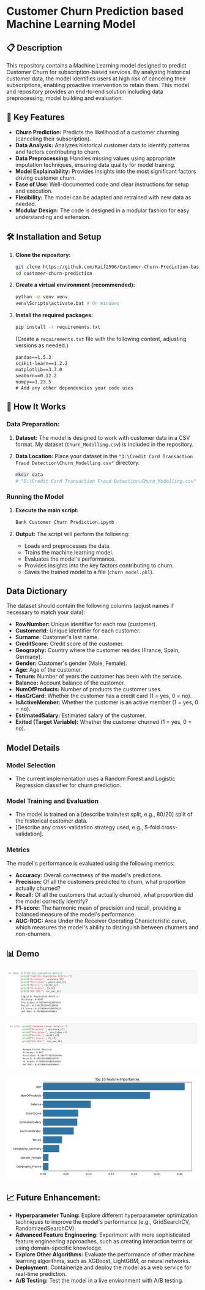 
# Customer Churn Prediction based Machine Learning Model



## 📋  Description

This repository contains a Machine Learning model designed to predict Customer Churn for subscription-based services. By analyzing historical customer data, the model identifies users at high risk of canceling their subscriptions, enabling proactive intervention to retain them.  This model and repository provides an end-to-end solution including data preprocessing, model building and evaluation.

## 🚀 Key Features

*   **Churn Prediction:** Predicts the likelihood of a customer churning (canceling their subscription).
*   **Data Analysis:** Analyzes historical customer data to identify patterns and factors contributing to churn.
*   **Data Preprocessing:** Handles missing values using appropriate imputation techniques, ensuring data quality for model training.
*   **Model Explainability:** Provides insights into the most significant factors driving customer churn.
*   **Ease of Use:**  Well-documented code and clear instructions for setup and execution.
*   **Flexibility:** The model can be adapted and retrained with new data as needed.
*   **Modular Design:**  The code is designed in a modular fashion for easy understanding and extension.
## 🛠️ Installation and Setup

1.  **Clone the repository:**

    ```bash
    git clone https://github.com/Kaif2596/Customer-Churn-Prediction-based-Machine-Learning-Model.git
    cd customer-churn-prediction
    ```

2.  **Create a virtual environment (recommended):**

    ```bash
    python -m venv venv
    venv\Scripts\activate.bat # On Windows
    ```

3.  **Install the required packages:**

    ```bash
    pip install -r requirements.txt
    ```

    (Create a `requirements.txt` file with the following content, adjusting versions as needed.)

    ```
    pandas==1.5.3
    scikit-learn==1.2.2
    matplotlib==3.7.0
    seaborn==0.12.2
    numpy==1.23.5
    # Add any other dependencies your code uses
## 🧠 How It Works

### Data Preparation:
1.  **Dataset:**  The model is designed to work with customer data in a CSV format. My dataset (`Churn_Modelling.csv`) is included in the repository. 


2.  **Data Location:** Place your dataset in the `"D:\Credit Card Transaction Fraud Detection\Churn_Modelling.csv"` directory. 

    ```bash
    mkdir data
    # "D:\Credit Card Transaction Fraud Detection\Churn_Modelling.csv"

### Running the Model

1.  **Execute the main script:**

    ```bash
    Bank Customer Churn Prediction.ipynb
    ```

 

2.  **Output:**  The script will perform the following:

    *   Loads and preprocesses the data.
    *   Trains the machine learning model.
    *   Evaluates the model's performance.
    *   Provides insights into the key factors contributing to churn.
    *   Saves the trained model to a file (`churn_model.pkl`).

## Data Dictionary

The dataset should contain the following columns (adjust names if necessary to match your data):

*   **RowNumber:** Unique identifier for each row (customer).
*   **CustomerId:** Unique identifier for each customer.
*   **Surname:** Customer's last name.
*   **CreditScore:** Credit score of the customer.
*   **Geography:** Country where the customer resides (France, Spain, Germany).
*   **Gender:** Customer's gender (Male, Female).
*   **Age:** Age of the customer.
*   **Tenure:** Number of years the customer has been with the service.
*   **Balance:** Account balance of the customer.
*   **NumOfProducts:** Number of products the customer uses.
*   **HasCrCard:** Whether the customer has a credit card (1 = yes, 0 = no).
*   **IsActiveMember:** Whether the customer is an active member (1 = yes, 0 = no).
*   **EstimatedSalary:** Estimated salary of the customer.
*   **Exited (Target Variable):** Whether the customer churned (1 = yes, 0 = no).

## Model Details

### Model Selection

*   The current implementation uses a Random Forest and Logistic Regression classifier for churn prediction.


   

### Model Training and Evaluation

*   The model is trained on a [describe train/test split, e.g., 80/20] split of the historical customer data.
*   [Describe any cross-validation strategy used, e.g., 5-fold cross-validation].

### Metrics

The model's performance is evaluated using the following metrics:

*   **Accuracy:** Overall correctness of the model's predictions.
*   **Precision:**  Of all the customers predicted to churn, what proportion actually churned?
*   **Recall:** Of all the customers that actually churned, what proportion did the model correctly identify?
*   **F1-score:** The harmonic mean of precision and recall, providing a balanced measure of the model's performance.
*   **AUC-ROC:** Area Under the Receiver Operating Characteristic curve, which measures the model's ability to distinguish between churners and non-churners.



## 📊 Demo

![image alt](https://github.com/Kaif2596/Customer-Churn-Prediction-based-Machine-Learning-Model/blob/main/Screenshot%20(20).png)

![image alt](https://github.com/Kaif2596/Customer-Churn-Prediction-based-Machine-Learning-Model/blob/main/Screenshot%20(23).png)

![image alt](https://github.com/Kaif2596/Customer-Churn-Prediction-based-Machine-Learning-Model/blob/main/Screenshot%20(24).png)


## 📈 Future Enhancement:

*   **Hyperparameter Tuning:**  Explore different hyperparameter optimization techniques to improve the model's performance (e.g., GridSearchCV, RandomizedSearchCV).
*   **Advanced Feature Engineering:** Experiment with more sophisticated feature engineering approaches, such as creating interaction terms or using domain-specific knowledge.
*   **Explore Other Algorithms:** Evaluate the performance of other machine learning algorithms, such as XGBoost, LightGBM, or neural networks.
*   **Deployment:**  Containerize and deploy the model as a web service for real-time prediction.
*   **A/B Testing:** Test the model in a live environment with A/B testing.
